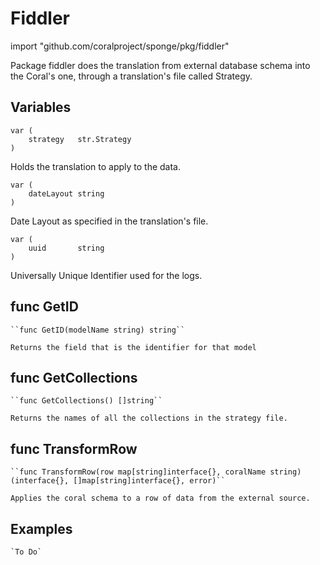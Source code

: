# Fiddler

import "github.com/coralproject/sponge/pkg/fiddler"

Package fiddler does the translation from external database schema into the Coral's one, through a translation's file called Strategy.


## Variables

	var (
		strategy   str.Strategy
	)

Holds the translation to apply to the data.

	var (
		dateLayout string
	)

Date Layout as specified in the translation's file.

	var (
		uuid       string
	)

Universally Unique Identifier used for the logs.


## func GetID

	``func GetID(modelName string) string``

	Returns the field that is the identifier for that model

## func GetCollections

	``func GetCollections() []string``

	Returns the names of all the collections in the strategy file.


## func TransformRow

	``func TransformRow(row map[string]interface{}, coralName string) (interface{}, []map[string]interface{}, error)``

 	Applies the coral schema to a row of data from the external source.

## Examples

	`To Do`
